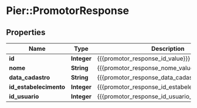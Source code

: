 # Pier::PromotorResponse

## Properties
Name | Type | Description | Notes
------------ | ------------- | ------------- | -------------
**id** | **Integer** | {{{promotor_response_id_value}}} | [optional] 
**nome** | **String** | {{{promotor_response_nome_value}}} | [optional] 
**data_cadastro** | **String** | {{{promotor_response_data_cadastro_value}}} | [optional] 
**id_estabelecimento** | **Integer** | {{{promotor_response_id_estabelecimento_value}}} | [optional] 
**id_usuario** | **Integer** | {{{promotor_response_id_usuario_value}}} | [optional] 


